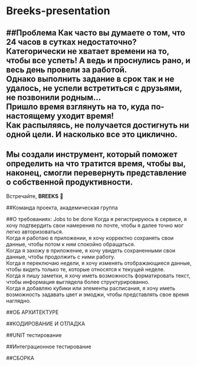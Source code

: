 # Breeks-presentation
##Проблема
Как часто вы думаете о том, что 24 часов в сутках недостаточно?  
Категорически не хватает времени на то, чтобы все успеть! А ведь и проснулись рано, и весь день провели за работой.  
Однако выполнить задание в срок так и не удалось, не успели встретиться с друзьями, не позвонили родным...  
Пришло время взглянуть на то, куда по-настоящему уходит время!  
Как распыляясь, не получается достигнуть ни одной цели. И насколько все это циклично.  
---
Мы создали инструмент, который поможет определить на что тратится время, чтобы вы, наконец, смогли перевернуть представление о собственной продуктивности.
---
Встречайте, **BREEKS** 🤠 

##Команда проекта, академическая группа

##О требованиях: Jobs to be done
Когда я регистрируюсь в сервисе, я хочу подтвердить свои намерения по почте, чтобы я далее точно мог легко авторизоваться.  
Когда я работаю в приложении, я хочу корректно сохранять свои данные, чтобы потом к ним спокойно обращаться.  
Когда я захожу в приложение, я хочу увидеть сохраненными свои данные, чтобы продолжить с ними работу.  
Когда я переключаю недели, я хочу изменять отображающиеся данные, чтобы видеть только те, которые относятся к текущей неделе.  
Когда я пишу заметки, я хочу иметь возможность форматировать текст, чтобы информация выглядела более структурированно.  
Когда я добавляю кубики или элементы расписания, я хочу иметь возможность задавать цвет и эмоджи, чтобы представлять свое время наглядно.  

##ОБ АРХИТЕКТУРЕ

##КОДИРОВАНИЕ И ОТЛАДКА

##UNIT тестирование

##Интеграционное тестирование

##СБОРКА
